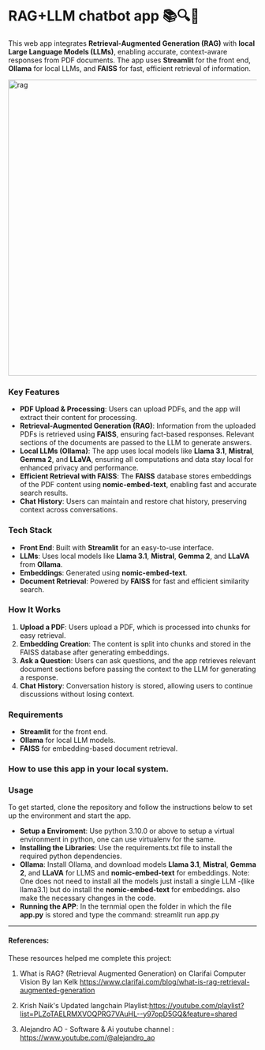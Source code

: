 # RAG+LLM chatbot app 📚🔍🧠

This web app integrates **Retrieval-Augmented Generation (RAG)** with **local Large Language Models (LLMs)**, enabling accurate, context-aware responses from PDF documents. The app uses **Streamlit** for the front end, **Ollama** for local LLMs, and **FAISS** for fast, efficient retrieval of information.

<img src="https://github.com/user-attachments/assets/7c33221a-2d15-45d9-aaf2-ec5fe384e478" alt="rag" width="600"/>


### Key Features

- **PDF Upload & Processing**: Users can upload PDFs, and the app will extract their content for processing.
- **Retrieval-Augmented Generation (RAG)**: Information from the uploaded PDFs is retrieved using **FAISS**, ensuring fact-based responses. Relevant sections of the documents are passed to the LLM to generate answers.
- **Local LLMs (Ollama)**: The app uses local models like **Llama 3.1**, **Mistral**, **Gemma 2**, and **LLaVA**, ensuring all computations and data stay local for enhanced privacy and performance.
- **Efficient Retrieval with FAISS**: The **FAISS** database stores embeddings of the PDF content using **nomic-embed-text**, enabling fast and accurate search results.
- **Chat History**: Users can maintain and restore chat history, preserving context across conversations.
  
### Tech Stack

- **Front End**: Built with **Streamlit** for an easy-to-use interface.
- **LLMs**: Uses local models like **Llama 3.1**, **Mistral**, **Gemma 2**, and **LLaVA** from **Ollama**.
- **Embeddings**: Generated using **nomic-embed-text**.
- **Document Retrieval**: Powered by **FAISS** for fast and efficient similarity search.

### How It Works

1. **Upload a PDF**: Users upload a PDF, which is processed into chunks for easy retrieval.
2. **Embedding Creation**: The content is split into chunks and stored in the FAISS database after generating embeddings.
3. **Ask a Question**: Users can ask questions, and the app retrieves relevant document sections before passing the context to the LLM for generating a response.
4. **Chat History**: Conversation history is stored, allowing users to continue discussions without losing context.

### Requirements

- **Streamlit** for the front end.
- **Ollama** for local LLM models.
- **FAISS** for embedding-based document retrieval.

### How to use this app in your local system.

### Usage
To get started, clone the repository and follow the instructions below to set up the environment and start the app.

- **Setup a Enviroment**: Use python 3.10.0 or above to setup a virtual environment in python, one can use virtualenv for the same.
- **Installing the Libraries**: Use the requirements.txt file to install the required python dependencies.
- **Ollama**: Install Ollama, and download models **Llama 3.1**, **Mistral**, **Gemma 2**, and **LLaVA** for LLMS and **nomic-embed-text** for embeddings. Note: One does not need to install all the models just install a single LLM -(like llama3.1) but do install the **nomic-embed-text** for embeddings. also make the necessary changes in the code.
- **Running the APP**: In the ternmial open the folder in which the file **app.py** is stored and type the command: streamlit run app.py
---
#### References: 
These resources helped me complete this project:

1. What is RAG? (Retrieval Augmented Generation) on Clarifai Computer Vision By Ian Kelk
https://www.clarifai.com/blog/what-is-rag-retrieval-augmented-generation

2. Krish Naik's Updated langchain Playlist:https://youtube.com/playlist?list=PLZoTAELRMXVOQPRG7VAuHL--y97opD5GQ&feature=shared

3. Alejandro AO - Software & Ai youtube channel : https://www.youtube.com/@alejandro_ao

